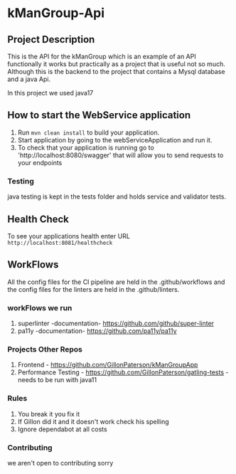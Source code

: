 # kManGroup-Api 

## Project Description 

This is the API for the kManGroup which is an example of an API functionally it works but practically as a project that is useful not so much. Although this is the backend to the project that contains a Mysql database and a java Api.

In this project we used java17

## How to start the WebService application

1. Run `mvn clean install` to build your application.
2. Start application by going to the webServiceApplication and run it. 
3. To check that your application is running go to 'http://localhost:8080/swagger' that will allow you to send requests to your endpoints 

### Testing

java testing is kept in the tests folder and holds service and validator tests. 

## Health Check

To see your applications health enter URL `http://localhost:8081/healthcheck`

## WorkFlows

All the config files for the CI pipeline are held in the .github/workflows and the config files for the linters are held in the .github/linters.

### workFlows we run

1. superlinter -documentation-  https://github.com/github/super-linter
2. pa11y -documentation- https://github.com/pa11y/pa11y

### Projects Other Repos

1. Frontend - https://github.com/GillonPaterson/kManGroupApp
2. Performance Testing - https://github.com/GillonPaterson/gatling-tests - needs to be run with java11

### Rules

1. You break it you fix it
2. If Gillon did it and it doesn't work check his spelling
3. Ignore dependabot at all costs

### Contributing

we aren't open to contributing sorry
